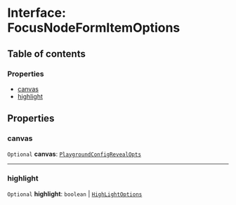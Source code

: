 # Interface: FocusNodeFormItemOptions

## Table of contents

### Properties

* [canvas](/auto-docs/editor/interfaces/FocusNodeFormItemOptions.md#canvas)
* [highlight](/auto-docs/editor/interfaces/FocusNodeFormItemOptions.md#highlight)

## Properties

### canvas

`Optional` **canvas**: [`PlaygroundConfigRevealOpts`](/auto-docs/editor/interfaces/PlaygroundConfigRevealOpts.md)

***

### highlight

`Optional` **highlight**: `boolean` | [`HighLightOptions`](/auto-docs/editor/interfaces/HighLightOptions.md)
